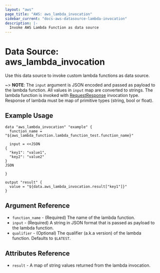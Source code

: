 ```yaml
---
layout: "aws"
page_title: "AWS: aws_lambda_invocation"
sidebar_current: "docs-aws-datasource-lambda-invocation"
description: |-
  Invoke AWS Lambda Function as data source
---
```


# Data Source: aws_lambda_invocation

Use this data source to invoke custom lambda functions as data source.

~> **NOTE**: The `input` argument is JSON encoded and passed as payload to the
lambda function. All values in `input` map are converted to strings.
The lambda function is invoked with
[RequestResponse](https://docs.aws.amazon.com/lambda/latest/dg/API_Invoke.html#API_Invoke_RequestSyntax)
invocation type. Response of lambda must be map of primitive types (string, bool or float).

## Example Usage

```hcl
data "aws_lambda_invocation" "example" {
  function_name = "${aws_lambda_function.lambda_function_test.function_name}"

  input = <<JSON
{
  "key1": "value1",
  "key2": "value2"
}
JSON

}

output "result" {
  value = "${data.aws_lambda_invocation.result["key1"]}"
}
```

## Argument Reference

 * `function_name` - (Required) The name of the lambda function.
 * `input` - (Required) A string in JSON format that is passed as payload to the lambda function.
 * `qualifier` - (Optional) The qualifier (a.k.a version) of the lambda function. Defaults
 to `$LATEST`.

## Attributes Reference

 * `result` - A map of string values returned from the lambda invocation.
